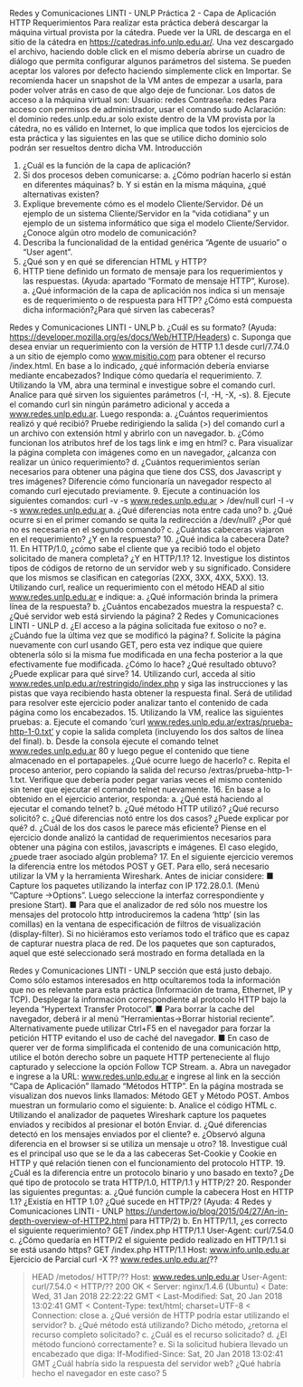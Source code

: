 Redes y Comunicaciones LINTI - UNLP
Práctica 2 - Capa de Aplicación
HTTP
Requerimientos
Para realizar esta práctica deberá descargar la máquina virtual provista por la
cátedra. Puede ver la URL de descarga en el sitio de la cátedra en
https://catedras.info.unlp.edu.ar/.
Una vez descargado el archivo, haciendo doble click en el mismo debería abrirse un
cuadro de diálogo que permita configurar algunos parámetros del sistema. Se pueden
aceptar los valores por defecto haciendo simplemente click en Importar.
Se recomienda hacer un snapshot de la VM antes de empezar a usarla, para poder
volver atrás en caso de que algo deje de funcionar. Los datos de acceso a la máquina virtual
son:
Usuario: redes
Contraseña: redes
Para acceso con permisos de administrador, usar el comando sudo
Aclaración: el dominio redes.unlp.edu.ar solo existe dentro de la VM provista por la
cátedra, no es válido en Internet, lo que implica que todos los ejercicios de esta práctica y
las siguientes en las que se utilice dicho dominio solo podrán ser resueltos dentro dicha VM.
Introducción

1. ¿Cuál es la función de la capa de aplicación?
2. Si dos procesos deben comunicarse:
a. ¿Cómo podrían hacerlo si están en diferentes máquinas?
b. Y si están en la misma máquina, ¿qué alternativas existen?
3. Explique brevemente cómo es el modelo Cliente/Servidor. Dé un ejemplo de un sistema
Cliente/Servidor en la “vida cotidiana” y un ejemplo de un sistema informático que siga el
modelo Cliente/Servidor. ¿Conoce algún otro modelo de comunicación?
4. Describa la funcionalidad de la entidad genérica “Agente de usuario” o “User agent”.
5. ¿Qué son y en qué se diferencian HTML y HTTP?
6. HTTP tiene definido un formato de mensaje para los requerimientos y las respuestas.
(Ayuda: apartado “Formato de mensaje HTTP”, Kurose).
a. ¿Qué información de la capa de aplicación nos indica si un mensaje es de
requerimiento o de respuesta para HTTP? ¿Cómo está compuesta dicha
información?¿Para qué sirven las cabeceras?

Redes y Comunicaciones LINTI - UNLP
b. ¿Cuál es su formato? (Ayuda:
https://developer.mozilla.org/es/docs/Web/HTTP/Headers)
c. Suponga que desea enviar un requerimiento con la versión de HTTP 1.1 desde
curl/7.74.0 a un sitio de ejemplo como www.misitio.com para obtener el recurso
/index.html. En base a lo indicado, ¿qué información debería enviarse mediante
encabezados? Indique cómo quedaría el requerimiento.
7. Utilizando la VM, abra una terminal e investigue sobre el comando curl. Analice para qué
sirven los siguientes parámetros (-I, -H, -X, -s).
8. Ejecute el comando curl sin ningún parámetro adicional y acceda a
www.redes.unlp.edu.ar. Luego responda:
a. ¿Cuántos requerimientos realizó y qué recibió? Pruebe redirigiendo la salida
(>) del comando curl a un archivo con extensión html y abrirlo con un
navegador.
b. ¿Cómo funcionan los atributos href de los tags link e img en html?
c. Para visualizar la página completa con imágenes como en un navegador,
¿alcanza con realizar un único requerimiento?
d. ¿Cuántos requerimientos serían necesarios para obtener una página que
tiene dos CSS, dos Javascript y tres imágenes? Diferencie cómo funcionaría
un navegador respecto al comando curl ejecutado previamente.
9. Ejecute a continuación los siguientes comandos:
curl -v -s www.redes.unlp.edu.ar > /dev/null
curl -I -v -s www.redes.unlp.edu.ar
a. ¿Qué diferencias nota entre cada uno?
b. ¿Qué ocurre si en el primer comando se quita la redirección a /dev/null? ¿Por
qué no es necesaria en el segundo comando?
c. ¿Cuántas cabeceras viajaron en el requerimiento? ¿Y en la respuesta?
10. ¿Qué indica la cabecera Date?
11. En HTTP/1.0, ¿cómo sabe el cliente que ya recibió todo el objeto solicitado de manera
completa? ¿Y en HTTP/1.1?
12. Investigue los distintos tipos de códigos de retorno de un servidor web y su significado.
Considere que los mismos se clasifican en categorías (2XX, 3XX, 4XX, 5XX).
13. Utilizando curl, realice un requerimiento con el método HEAD al sitio
www.redes.unlp.edu.ar e indique:
a. ¿Qué información brinda la primera línea de la respuesta?
b. ¿Cuántos encabezados muestra la respuesta?
c. ¿Qué servidor web está sirviendo la página?
2
Redes y Comunicaciones LINTI - UNLP
d. ¿El acceso a la página solicitada fue exitoso o no?
e. ¿Cuándo fue la última vez que se modificó la página?
f. Solicite la página nuevamente con curl usando GET, pero esta vez indique que
quiere obtenerla sólo si la misma fue modificada en una fecha posterior a la que
efectivamente fue modificada. ¿Cómo lo hace? ¿Qué resultado obtuvo? ¿Puede
explicar para qué sirve?
14. Utilizando curl, acceda al sitio www.redes.unlp.edu.ar/restringido/index.php y siga las
instrucciones y las pistas que vaya recibiendo hasta obtener la respuesta final. Será de
utilidad para resolver este ejercicio poder analizar tanto el contenido de cada página como
los encabezados.
15. Utilizando la VM, realice las siguientes pruebas:
a. Ejecute el comando ’curl www.redes.unlp.edu.ar/extras/prueba-http-1-0.txt’ y
copie la salida completa (incluyendo los dos saltos de línea del final).
b. Desde la consola ejecute el comando telnet www.redes.unlp.edu.ar 80 y
luego pegue el contenido que tiene almacenado en el portapapeles. ¿Qué
ocurre luego de hacerlo?
c. Repita el proceso anterior, pero copiando la salida del recurso
/extras/prueba-http-1-1.txt. Verifique que debería poder pegar varias veces el
mismo contenido sin tener que ejecutar el comando telnet nuevamente.
16. En base a lo obtenido en el ejercicio anterior, responda:
a. ¿Qué está haciendo al ejecutar el comando telnet?
b. ¿Qué método HTTP utilizó? ¿Qué recurso solicitó?
c. ¿Qué diferencias notó entre los dos casos? ¿Puede explicar por qué?
d. ¿Cuál de los dos casos le parece más eficiente? Piense en el ejercicio donde
analizó la cantidad de requerimientos necesarios para obtener una página
con estilos, javascripts e imágenes. El caso elegido, ¿puede traer asociado
algún problema?
17. En el siguiente ejercicio veremos la diferencia entre los métodos POST y GET. Para ello,
será necesario utilizar la VM y la herramienta Wireshark. Antes de iniciar considere:
■ Capture los paquetes utilizando la interfaz con IP 172.28.0.1. (Menú “Capture
->Options”. Luego seleccione la interfaz correspondiente y presione Start).
■ Para que el analizador de red sólo nos muestre los mensajes del protocolo http
introduciremos la cadena ‘http’ (sin las comillas) en la ventana de especificación de
filtros de visualización (display-filter). Si no hiciéramos esto veríamos todo el tráfico
que es capaz de capturar nuestra placa de red. De los paquetes que son
capturados, aquel que esté seleccionado será mostrado en forma detallada en la

Redes y Comunicaciones LINTI - UNLP
sección que está justo debajo. Como sólo estamos interesados en http ocultaremos
toda la información que no es relevante para esta práctica (Información de trama,
Ethernet, IP y TCP). Desplegar la información correspondiente al protocolo HTTP
bajo la leyenda “Hypertext Transfer Protocol”.
■ Para borrar la cache del navegador, deberá ir al menú “Herramientas->Borrar
historial reciente”. Alternativamente puede utilizar Ctrl+F5 en el navegador para
forzar la petición HTTP evitando el uso de caché del navegador.
■ En caso de querer ver de forma simplificada el contenido de una comunicación http,
utilice el botón derecho sobre un paquete HTTP perteneciente al flujo capturado y
seleccione la opción Follow TCP Stream.
a. Abra un navegador e ingrese a la URL: www.redes.unlp.edu.ar e ingrese al
link en la sección “Capa de Aplicación” llamado “Métodos HTTP”. En la
página mostrada se visualizan dos nuevos links llamados: Método GET y
Método POST. Ambos muestran un formulario como el siguiente:
b. Analice el código HTML
c. Utilizando el analizador de paquetes Wireshark capture los paquetes
enviados y recibidos al presionar el botón Enviar.
d. ¿Qué diferencias detectó en los mensajes enviados por el cliente?
e. ¿Observó alguna diferencia en el browser si se utiliza un mensaje u otro?
18. Investigue cuál es el principal uso que se le da a las cabeceras Set-Cookie y Cookie en
HTTP y qué relación tienen con el funcionamiento del protocolo HTTP.
19. ¿Cuál es la diferencia entre un protocolo binario y uno basado en texto? ¿De qué tipo
de protocolo se trata HTTP/1.0, HTTP/1.1 y HTTP/2?
20. Responder las siguientes preguntas:
a. ¿Qué función cumple la cabecera Host en HTTP 1.1? ¿Existía en HTTP 1.0?
¿Qué sucede en HTTP/2? (Ayuda:
4
Redes y Comunicaciones LINTI - UNLP
https://undertow.io/blog/2015/04/27/An-in-depth-overview-of-HTTP2.html para
HTTP/2)
b. En HTTP/1.1, ¿es correcto el siguiente requerimiento?
GET /index.php HTTP/1.1
User-Agent: curl/7.54.0
c. ¿Cómo quedaría en HTTP/2 el siguiente pedido realizado en HTTP/1.1 si se
está usando https?
GET /index.php HTTP/1.1
Host: www.info.unlp.edu.ar
Ejercicio de Parcial
curl -X ?? www.redes.unlp.edu.ar/??
> HEAD /metodos/ HTTP/??
> Host: www.redes.unlp.edu.ar
> User-Agent: curl/7.54.0
> < HTTP/?? 200 OK
> < Server: nginx/1.4.6 (Ubuntu)
> < Date: Wed, 31 Jan 2018 22:22:22 GMT
> < Last-Modified: Sat, 20 Jan 2018 13:02:41 GMT
> < Content-Type: text/html; charset=UTF-8
> < Connection: close
> a. ¿Qué versión de HTTP podría estar utilizando el servidor?
> b. ¿Qué método está utilizando? Dicho método, ¿retorna el recurso completo
> solicitado?
> c. ¿Cuál es el recurso solicitado?
> d. ¿El método funcionó correctamente?
> e. Si la solicitud hubiera llevado un encabezado que diga:
> If-Modified-Since: Sat, 20 Jan 2018 13:02:41 GMT
> ¿Cuál habría sido la respuesta del servidor web? ¿Qué habría hecho el
> navegador en este caso?
> 5